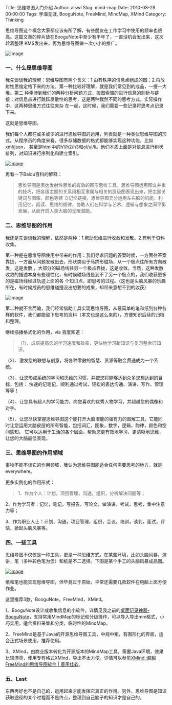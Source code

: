 Title: 思维导图入门介绍
Author: alswl
Slug: mind-map
Date: 2010-08-29 00:00:00
Tags: 学海无涯, BooguNote, FreeMind, MindMap, XMind
Category: Thinking

思维导图这个概念大家都应该有所了解，有些朋友在工作学习中使用的频率也很高。这篇文章的碎片放在BooguNote中至少有半年了，一直没机会发出来，这次趁着整理
KMS发出来，再为思维导图做一次小小的推广。

![image](https://4ocf5n.dijingchao.com/upload_dropbox/201008/mind-map.jpg)

### 一、什么是思维导图

我先谈谈我的理解：思维导图有两个含义：1.由有秩序的信息点组成的图；2.将放射性思维定格下来的方法。第一种比较好理解，就是我们常见到的成品，一搜一大堆。第二
种牵涉到我们的两种分析问题方式，按图索骥的进行信息的剖析与链接；对信息点进行跳跃发散性的思考，这是两种截然不同的思考方式。实际操作中，这两种思维方式往往夹杂
在一起，这时候，我们需要一些记录将思考点记录下来。

这就是思维导图。

我们每个人都在或多或少的进行思维导图的运用，列表就是一种类似思维导图的形式。从程序员的角度来看，很多存储数据的格式都能够实现这种功能，比如xml/json，
甚至是html中的h1/h2/h3和ol/ul/li。他们本质上面是对信息进行树状排列，对知识进行序列化和建立索引。

[![image](https://4ocf5n.dijingchao.com/upload_dropbox/201008/BrainBank.gif)](https://4ocf5n.dijingchao.com/2010/08/BrainBank.gif)

再看一下Baidu百科的解释：

> 思维导图是表达发射性思维的有效的图形思维工具。思维导图运用图文并重的技巧，把各级主题的关系用相互隶属与相关的层级图表现出来，把主题关键词与图像、颜色等建
立记忆链接，思维导图充分运用左右脑的机能，利用记忆、阅读、思维的规律，协助人们在科学与艺术、逻辑与想象之间平衡发展，从而开启人类大脑的无限潜能。

### 二、思维导图的作用

我还是先谈谈我的理解，依然是两种：1.帮助思维进行收敛和发散。2.有利于资料收集。

第一种是在思维导图使用中带来的作用：我们寻求问题的答案时候，一方面往答案靠拢，一方面从问题发散出去，形状类似于马蹄形磁场，从一个极点往所有方向散发，这是发散
，大部分的磁场线往另一个极点靠拢，这是收敛。当然，这种发散收敛的描述本身有些理性化，有时候磁场线是到不了另一个极点的，我们收获更多的是磁场线经过轨迹上面的各
个知识点，即思考的过程。（这也是头脑风暴的乐趣所在，有时候成员的思维碰撞没出想要的成果，却带来意想不到的收获）

![image](https://4ocf5n.dijingchao.com/upload_dropbox/201008/magnet.jpg)

第二种就不言而喻，我们经常借助工具实现思维导图，从最简单的笔和纸到各种各样的软件，我们都能留下思考的资料（本文也是这么来的），方便知识后续的归档和整理。

继续插播格式化的作用，via 百度知道：

> （1）、成倍提高您的学习速度和效率，更快地学习新知识与复习整合旧知识。

（2）、激发您的联想与创意，将各种零散的智慧、资源等融会贯通成为一个系统。

（3）、让您形成系统的学习和思维的习惯，并使您将能够达到众多您想达到的目标，包括： 快速的记笔记，顺利通过考试，轻松的表达沟通、演讲、写作、管理等等！

（4）、让您具有超人的学习能力，向您喜欢的优秀人物学习，并超越您的偶像和对手。

（5）、让您尽快掌握思维导图这个能打开大脑潜能的强有力的图解工具。它能同时让您运用大脑皮层的所有智能，包括词汇，图象，数字，逻辑，韵律，颜色和空间感知。
它可以运用于生活的各个层面，帮助您更有效地学习，更清晰地思维，让您的大脑最佳表现。

### 三、思维导图的作用领域

事物不能不谈它的作用领域，我认为思维导图能适合任何需要思考的地方，就是everywhere。

更多实例化的作用形式：

> 1、作为个人：计划，项目管理，沟通，组织，分析解决问题等；

2、作为学习者：记忆，笔记，写报告，写论文，做演讲，考试，思考，集中注意力等；

3、作为职业人士：计划，沟通，项目管理，组织，会议，培训，谈判，面试，评估，掀起头脑风暴等。

### 四、一些工具

思维导图不仅仅是一种工具，更是一种思维方式。在某些环境，比如头脑风暴，演讲，笔（多种彩色笔为佳）和纸是不二选择。下图是某个手工的头脑风暴成品图。

[![image](https://4ocf5n.dijingchao.com/upload_dropbox/201008/mm_hand.jpg)](https://4ocf5n.dijingchao.com/upload_dropbox/201008/mm_hand.jpg)

纸和笔也能实现思维导图，但毕竟过于原始，平常还需要几款软件在电脑上面方便作业。

这里推荐3款，BooguNote，FreeMind，XMind。

1、BooguNote设计成收集信息的小软件，详情见我之前的[桌面记录神器-BooguNote](http://log4d.com/2010/04/desktop-recording-tool-boogunote)，支持常用MindMap的标记和分级操作，可以导入导出mm格式，小巧实用，适合资料采集和分类，临时性的MindMap。

2、FreeMind是基于Java的开源思维导图工具，中规中矩，有图形化的界面，适合正式场景使用，推荐使用。

3、XMind，由商业版本转化为开源版本的MindMap工具，需要Java环境，效果比较漂亮，使用专有格式XMind，导出不太方便。详情可以参见[XMind
:超越FreeMind的思维导图软件 | 善用佳软](http://xbeta.info/xmind.htm)。

### 五、Last

东西再好也不是自己的，运用起来才能发挥它真正的作用。另外，思维导图是知识获取途径的某个过程而不是终点，整理到自己脑子的知识才是自己的。

